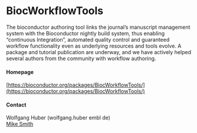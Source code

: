 # BiocWorkflowTools
The bioconductor authoring tool links the journal’s manuscript management system with the Bioconductor nightly build system, thus enabling “continuous Integration”, automated quality control and guaranteed workflow functionality even as underlying resources and tools evolve. A package and tutorial publication are underway, and we have actively helped several authors from the community with workflow authoring.

#### Homepage
[https://bioconductor.org/packages/BiocWorkflowTools/](https://bioconductor.org/packages/BiocWorkflowTools/)

#### Contact
Wolfgang Huber (wolfgang.huber <at> embl <dot> de)<br/>
[Mike Smith](http://congo.embl.de/hd-hub/mike-smith/)

